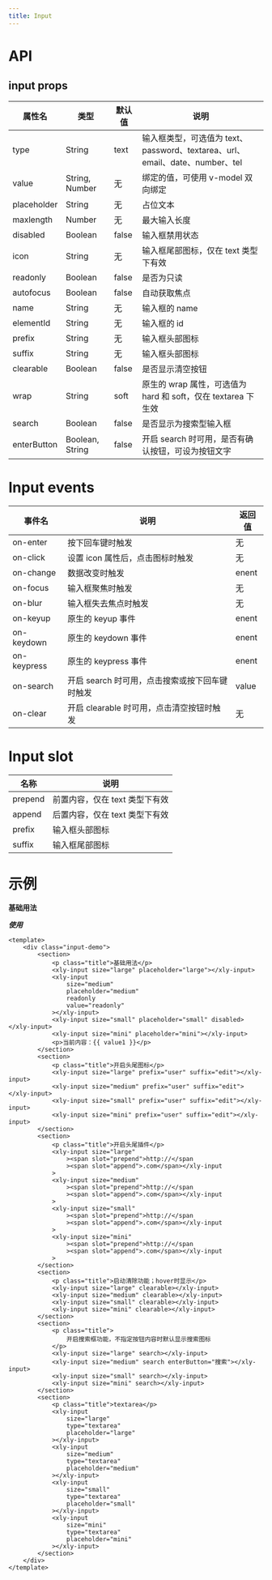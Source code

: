 ```yaml
---
title: Input
---
```


# API

## input props

| 属性名      | 类型            | 默认值 | 说明                                                                         |
| ----------- | --------------- | ------ | ---------------------------------------------------------------------------- |
| type        | String          | text   | 输入框类型，可选值为 text、password、textarea、url、email、date、number、tel |
| value       | String, Number  | 无     | 绑定的值，可使用 v-model 双向绑定                                            |
| placeholder | String          | 无     | 占位文本                                                                     |
| maxlength   | Number          | 无     | 最大输入长度                                                                 |
| disabled    | Boolean         | false  | 输入框禁用状态                                                               |
| icon        | String          | 无     | 输入框尾部图标，仅在 text 类型下有效                                         |
| readonly    | Boolean         | false  | 是否为只读                                                                   |
| autofocus   | Boolean         | false  | 自动获取焦点                                                                 |
| name        | String          | 无     | 输入框的 name                                                                |
| elementId   | String          | 无     | 输入框的 id                                                                  |
| prefix      | String          | 无     | 输入框头部图标                                                               |
| suffix      | String          | 无     | 输入框头部图标                                                               |
| clearable   | Boolean         | false  | 是否显示清空按钮                                                             |
| wrap        | String          | soft   | 原生的 wrap 属性，可选值为 hard 和 soft，仅在 textarea 下生效                |
| search      | Boolean         | false  | 是否显示为搜索型输入框                                                       |
| enterButton | Boolean, String | false  | 开启 search 时可用，是否有确认按钮，可设为按钮文字                           |

# Input events

| 事件名      | 说明                                           | 返回值 |
| ----------- | ---------------------------------------------- | ------ |
| on-enter    | 按下回车键时触发                               | 无     |
| on-click    | 设置 icon 属性后，点击图标时触发               | 无     |
| on-change   | 数据改变时触发                                 | enent  |
| on-focus    | 输入框聚焦时触发                               | 无     |
| on-blur     | 输入框失去焦点时触发                           | 无     |
| on-keyup    | 原生的 keyup 事件                              | enent  |
| on-keydown  | 原生的 keydown 事件                            | enent  |
| on-keypress | 原生的 keypress 事件                           | enent  |
| on-search   | 开启 search 时可用，点击搜索或按下回车键时触发 | value  |
| on-clear    | 开启 clearable 时可用，点击清空按钮时触发      | 无     |

# Input slot

| 名称    | 说明                           |
| ------- | ------------------------------ |
| prepend | 前置内容，仅在 text 类型下有效 |
| append  | 后置内容，仅在 text 类型下有效 |
| prefix  | 输入框头部图标                 |
| suffix  | 输入框尾部图标                 |

# 示例

**基础用法**

<script>
export default {
    data() {
        return {
            value1: 'dsads',
            value2: ''
        }
    }
}
</script>

<template>
    <div class="input-demo">
        <section>
            <p class="title">基础用法</p>
            <xly-input size="large" placeholder="large" type='password'></xly-input>
            <xly-input size="medium" placeholder="medium" readonly v-model="value1"></xly-input>
            <xly-input size="small" placeholder="small" disabled></xly-input>
            <xly-input size="mini" placeholder="mini"></xly-input>
            <p>当前内容：{{value1}}</p> 
        </section>
        <section>
            <p class="title">开启头尾图标</p>
            <xly-input size="large" prefix="user" suffix="edit"></xly-input>
            <xly-input size="medium" prefix="user" suffix="edit"></xly-input>
            <xly-input size="small" prefix="user" suffix="edit"></xly-input>
            <xly-input size="mini" prefix="user" suffix="edit"></xly-input>
        </section>
        <section>
            <p class="title">开启头尾插件</p>
            <xly-input size="large"><span slot="prepend">http://</span><span slot="append">.com</span></xly-input>
            <xly-input size="medium"><span slot="prepend">http://</span><span slot="append">.com</span></xly-input>
            <xly-input size="small"><span slot="prepend">http://</span><span slot="append">.com</span></xly-input>
            <xly-input size="mini" ><span slot="prepend">http://</span><span slot="append">.com</span></xly-input>
        </section>
        <section>
            <p class="title">启动清除功能；hover时显示</p>
            <xly-input size="large" clearable></xly-input>
            <xly-input size="medium" clearable></xly-input>
            <xly-input size="small" clearable></xly-input>
            <xly-input size="mini"  clearable></xly-input>
        </section>
        <section>
            <p class="title">开启搜索框功能，不指定按钮内容时默认显示搜索图标</p>
            <xly-input size="large"  search></xly-input>
            <xly-input size="medium" search enterButton="搜索"></xly-input>
            <xly-input size="small"  search></xly-input>
            <xly-input size="mini"   search></xly-input>
        </section>
        <section>
            <p class="title">textarea</p>
            <xly-input size="large"  type="textarea" placeholder="large"></xly-input>
            <xly-input size="medium" type="textarea" placeholder="medium"></xly-input>
            <xly-input size="small"  type="textarea" placeholder="small"></xly-input>
            <xly-input size="mini"   type="textarea" placeholder="mini"></xly-input>
        </section>
    </div>
</template>

<style>
.input-demo {
    width: 100%;
}
.input-demo .title {
    margin-bottom: 15px;
}
.input-demo section {
    margin: 20px 0;
}
.input-demo section .xly-input-wrapper, .input-demo section .xly-textarea-wrapper {
    width: 20%;
    margin-right: 2%;
}
</style>

**_使用_**

```vue
<template>
    <div class="input-demo">
        <section>
            <p class="title">基础用法</p>
            <xly-input size="large" placeholder="large"></xly-input>
            <xly-input
                size="medium"
                placeholder="medium"
                readonly
                value="readonly"
            ></xly-input>
            <xly-input size="small" placeholder="small" disabled></xly-input>
            <xly-input size="mini" placeholder="mini"></xly-input>
            <p>当前内容：{{ value1 }}</p>
        </section>
        <section>
            <p class="title">开启头尾图标</p>
            <xly-input size="large" prefix="user" suffix="edit"></xly-input>
            <xly-input size="medium" prefix="user" suffix="edit"></xly-input>
            <xly-input size="small" prefix="user" suffix="edit"></xly-input>
            <xly-input size="mini" prefix="user" suffix="edit"></xly-input>
        </section>
        <section>
            <p class="title">开启头尾插件</p>
            <xly-input size="large"
                ><span slot="prepend">http://</span
                ><span slot="append">.com</span></xly-input
            >
            <xly-input size="medium"
                ><span slot="prepend">http://</span
                ><span slot="append">.com</span></xly-input
            >
            <xly-input size="small"
                ><span slot="prepend">http://</span
                ><span slot="append">.com</span></xly-input
            >
            <xly-input size="mini"
                ><span slot="prepend">http://</span
                ><span slot="append">.com</span></xly-input
            >
        </section>
        <section>
            <p class="title">启动清除功能；hover时显示</p>
            <xly-input size="large" clearable></xly-input>
            <xly-input size="medium" clearable></xly-input>
            <xly-input size="small" clearable></xly-input>
            <xly-input size="mini" clearable></xly-input>
        </section>
        <section>
            <p class="title">
                开启搜索框功能，不指定按钮内容时默认显示搜索图标
            </p>
            <xly-input size="large" search></xly-input>
            <xly-input size="medium" search enterButton="搜索"></xly-input>
            <xly-input size="small" search></xly-input>
            <xly-input size="mini" search></xly-input>
        </section>
        <section>
            <p class="title">textarea</p>
            <xly-input
                size="large"
                type="textarea"
                placeholder="large"
            ></xly-input>
            <xly-input
                size="medium"
                type="textarea"
                placeholder="medium"
            ></xly-input>
            <xly-input
                size="small"
                type="textarea"
                placeholder="small"
            ></xly-input>
            <xly-input
                size="mini"
                type="textarea"
                placeholder="mini"
            ></xly-input>
        </section>
    </div>
</template>
```
